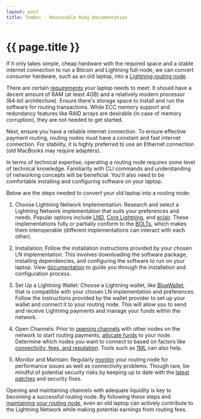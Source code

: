 ```yaml
---
layout: post
title: TomDoc - Reasonable Ruby Documentation
---
```


{{ page.title }}
================

If it only takes simple, cheap hardware with the required space and a stable internet connection to run a Bitcoin and Lightning full-node, we can convert consumer hardware, such as an old laptop, into a [Lightning routing node](https://lightning.engineering/posts/2018-05-23-routing/).

There are certain [requirements](https://docs.lightning.engineering/lightning-network-tools/lnd/optimal-configuration-of-a-routing-node#docs-internal-guid-aaf6ad01-7fff-66f0-2a47-ffe8f9f7f8a5) your laptop needs to meet. It should have a decent amount of RAM (at least 4GB) and a relatively modern processor (64-bit architecture). Ensure there's storage space to install and run the software for routing transactions. While ECC memory support and redundancy features like RAID arrays are desirable (in case of memory corruption), they are not needed to get started.

Next, ensure you have a reliable internet connection. To ensure effective payment routing, routing nodes must have a constant and fast internet connection. For stability, it is highly preferred to use an Ethernet connection (old MacBooks may require adapters).

In terms of technical expertise, operating a routing node requires some level of technical knowledge. Familiarity with CLI commands and understanding of networking concepts will be beneficial. You'll also need to be comfortable installing and configuring software on your laptop.

Below are the steps needed to convert your old laptop into a routing node:

1.  Choose Lightning Network Implementation: Research and select a Lightning Network implementation that suits your preferences and needs. Popular options include [LND](https://github.com/lightningnetwork/lnd), [Core Lightning](https://github.com/ElementsProject/lightning), and [eclair](https://github.com/ACINQ/eclair). These implementations fully or partially conform to the [BOLTs](https://github.com/lightning/bolts), which makes them interoperable (different implementations can interact with each other).

2.  Installation: Follow the installation instructions provided by your chosen LN implementation. This involves downloading the software package, installing dependencies, and configuring the software to run on your laptop. View [documentation](https://docs.lightning.engineering/lightning-network-tools/lnd/run-lnd) to guide you through the installation and configuration process.

1.  Set Up a Lightning Wallet: Choose a Lightning wallet, like [BlueWallet](https://bluewallet.io/lndhub/), that is compatible with your chosen LN implementation and preferences. Follow the instructions provided by the wallet provider to set up your wallet and connect it to your routing node. This will allow you to send and receive Lightning payments and manage your funds within the network.

1.  Open Channels: Prior to [opening channels](https://docs.lightning.engineering/lightning-network-tools/lnd/first-steps-with-lnd#docs-internal-guid-cc7ef0e6-7fff-09d1-5425-d232ccb1735f) with other nodes on the network to start routing payments, [allocate funds](https://docs.lightning.engineering/lightning-network-tools/lnd/first-steps-with-lnd#docs-internal-guid-8b3e92ed-7fff-7a3c-bb3f-c59cbd3f45db) to your node. Determine which nodes you want to connect to based on factors like [connectivity, fees, and reputation](https://docs.lightning.engineering/the-lightning-network/the-gossip-network/identify-good-peers). Tools such as [1ML](https://1ml.com/) can also help.

1.  Monitor and Maintain: Regularly [monitor](https://terminal.lightning.engineering/) your routing node for performance issues as well as connectivity problems. Though rare, be mindful of potential security risks by keeping up to date with the [latest patches](https://github.com/lightningnetwork/lnd/releases) and security fixes.

Opening and maintaining channels with adequate liquidity is key to becoming a successful routing node. By following these steps and [maintaining your routing node](https://docs.lightning.engineering/the-lightning-network/multihop-payments/what-makes-a-good-routing-node), even an old laptop can actively contribute to the Lightning Network while making potential earnings from routing fees.

